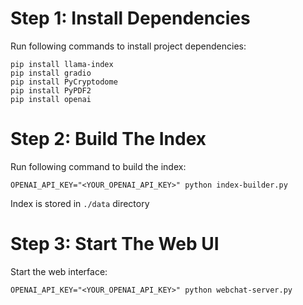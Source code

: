 # Step 1: Install Dependencies
Run following commands to install project dependencies:
```shell
pip install llama-index
pip install gradio
pip install PyCryptodome
pip install PyPDF2
pip install openai 
```

# Step 2: Build The Index
Run following command to build the index:
```shell
OPENAI_API_KEY="<YOUR_OPENAI_API_KEY>" python index-builder.py
```
Index is stored in `./data` directory

# Step 3: Start The Web UI
Start the web interface:
```shell
OPENAI_API_KEY="<YOUR_OPENAI_API_KEY>" python webchat-server.py
```
